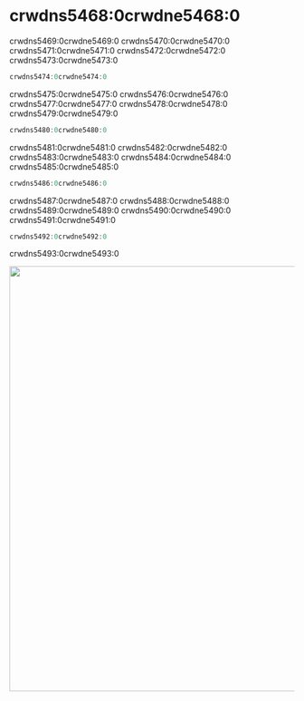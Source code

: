 # crwdns5468:0crwdne5468:0

crwdns5469:0crwdne5469:0 crwdns5470:0crwdne5470:0 crwdns5471:0crwdne5471:0 crwdns5472:0crwdne5472:0 crwdns5473:0crwdne5473:0

```julia
crwdns5474:0crwdne5474:0
```

crwdns5475:0crwdne5475:0 crwdns5476:0crwdne5476:0 crwdns5477:0crwdne5477:0 crwdns5478:0crwdne5478:0 crwdns5479:0crwdne5479:0

```julia
crwdns5480:0crwdne5480:0
```

crwdns5481:0crwdne5481:0 crwdns5482:0crwdne5482:0 crwdns5483:0crwdne5483:0 crwdns5484:0crwdne5484:0 crwdns5485:0crwdne5485:0

```julia
crwdns5486:0crwdne5486:0
```

crwdns5487:0crwdne5487:0 crwdns5488:0crwdne5488:0 crwdns5489:0crwdne5489:0 crwdns5490:0crwdne5490:0 crwdns5491:0crwdne5491:0

```julia
crwdns5492:0crwdne5492:0
```

crwdns5493:0crwdne5493:0

<img src="crwdns5494:0crwdne5494:0" width="750" align="middle" />
